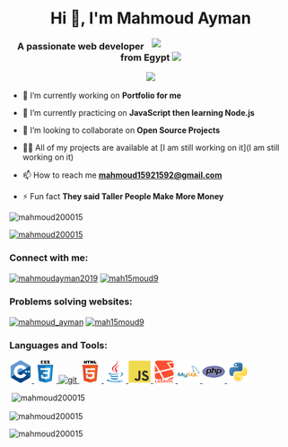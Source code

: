 
<h1 align="center">Hi 👋, I'm Mahmoud Ayman </h1>
<img width="250" align="right" src="https://c.tenor.com/_DOBjnGspYAAAAAM/code-coding.gif">
<h3 align="center" letter-spacing="2px" color="red">
  A passionate web developer from Egypt
  <img src="https://media.giphy.com/media/hvRJCLFzcasrR4ia7z/giphy.gif" width="28">
</h3>


<!-- Typing SVG by DenverCoder1 - https://github.com/DenverCoder1/readme-typing-svg -->
<p align="center">
  <a href="https://github.com/DenverCoder1/readme-typing-svg"><img src="https://readme-typing-svg.herokuapp.com/?lines=Front-end%20web%20developer;Always%20learning%20new%20things&font=Fira%20Code&center=true&width=440&height=45&color=f75c7e&vCenter=true&size=22"></a>
</p> 

- 🔭 I’m currently working on **Portfolio for me**

- 🌱 I’m currently practicing on **JavaScript then learning Node.js**

- 👯 I’m looking to collaborate on **Open Source Projects**

- 👨‍💻 All of my projects are available at [I am still working on it](I am still working on it)

- 📫 How to reach me **mahmoud15921592@gmail.com**

- ⚡ Fun fact **They said Taller People Make More Money**

<p align="left"> <img src="https://komarev.com/ghpvc/?username=mahmoud200015&label=Profile%20views&color=0e75b6&style=flat" alt="mahmoud200015" /> </p>

<p align="left"> <a href="https://github.com/ryo-ma/github-profile-trophy"><img src="https://github-profile-trophy.vercel.app/?username=mahmoud200015" alt="mahmoud200015" /></a> </p>



<h3 align="left">Connect with me:</h3>
<p align="left">
<a href="https://linkedin.com/in/mahmoudayman2019" target="_blank"><img align="center" src="https://raw.githubusercontent.com/rahuldkjain/github-profile-readme-generator/master/src/images/icons/Social/linked-in-alt.svg" alt="mahmoudayman2019" height="30" width="40" /></a>
<a href="https://fb.com/mah15moud9" target="_blank"><img align="center" src="https://raw.githubusercontent.com/rahuldkjain/github-profile-readme-generator/master/src/images/icons/Social/facebook.svg" alt="mah15moud9" height="30" width="40" /></a>
</p>

<h3 align="left">Problems solving websites:</h3>
<p align="left">
<a href="https://www.hackerrank.com/mahmoud_ayman" target="_blank"><img align="center" src="https://raw.githubusercontent.com/rahuldkjain/github-profile-readme-generator/master/src/images/icons/Social/hackerrank.svg" alt="mahmoud_ayman" height="30" width="40" /></a>
<a href="https://www.leetcode.com/Coder_6_2021" target="_blank"><img align="center" src="https://raw.githubusercontent.com/rahuldkjain/github-profile-readme-generator/master/src/images/icons/Social/leet-code.svg" alt="mah15moud9" height="30" width="40" /></a>
</p>

<h3 align="left">Languages and Tools:</h3>
<p align="left"> <a href="https://www.w3schools.com/cpp/" target="_blank" rel="noreferrer"> <img src="https://raw.githubusercontent.com/devicons/devicon/master/icons/cplusplus/cplusplus-original.svg" alt="cplusplus" width="40" height="40"/> </a> <a href="https://www.w3schools.com/css/" target="_blank" rel="noreferrer"> <img src="https://raw.githubusercontent.com/devicons/devicon/master/icons/css3/css3-original-wordmark.svg" alt="css3" width="40" height="40"/> </a> <a href="https://git-scm.com/" target="_blank" rel="noreferrer"> <img src="https://www.vectorlogo.zone/logos/git-scm/git-scm-icon.svg" alt="git" width="40" height="40"/> </a> <a href="https://www.w3.org/html/" target="_blank" rel="noreferrer"> <img src="https://raw.githubusercontent.com/devicons/devicon/master/icons/html5/html5-original-wordmark.svg" alt="html5" width="40" height="40"/> </a> <a href="https://www.java.com" target="_blank" rel="noreferrer"> <img src="https://raw.githubusercontent.com/devicons/devicon/master/icons/java/java-original.svg" alt="java" width="40" height="40"/> </a> <a href="https://developer.mozilla.org/en-US/docs/Web/JavaScript" target="_blank" rel="noreferrer"> <img src="https://raw.githubusercontent.com/devicons/devicon/master/icons/javascript/javascript-original.svg" alt="javascript" width="40" height="40"/> </a> <a href="https://laravel.com/" target="_blank" rel="noreferrer"> <img src="https://raw.githubusercontent.com/devicons/devicon/master/icons/laravel/laravel-plain-wordmark.svg" alt="laravel" width="40" height="40"/> </a> <a href="https://www.mysql.com/" target="_blank" rel="noreferrer"> <img src="https://raw.githubusercontent.com/devicons/devicon/master/icons/mysql/mysql-original-wordmark.svg" alt="mysql" width="40" height="40"/> </a> <a href="https://www.php.net" target="_blank" rel="noreferrer"> <img src="https://raw.githubusercontent.com/devicons/devicon/master/icons/php/php-original.svg" alt="php" width="40" height="40"/> </a> <a href="https://www.python.org" target="_blank" rel="noreferrer"> <img src="https://raw.githubusercontent.com/devicons/devicon/master/icons/python/python-original.svg" alt="python" width="40" height="40"/> </a> </p>


<p>&nbsp;<img align="center" src="https://github-readme-stats.vercel.app/api?username=mahmoud200015&show_icons=true&locale=en" alt="mahmoud200015" /></p>

<p><img align="center" src="https://github-readme-streak-stats.herokuapp.com/?user=mahmoud200015&" alt="mahmoud200015" /></p>

<p><img align="left" src="https://github-readme-stats.vercel.app/api/top-langs?username=mahmoud200015&show_icons=true&locale=en&layout=compact" alt="mahmoud200015" /></p>

